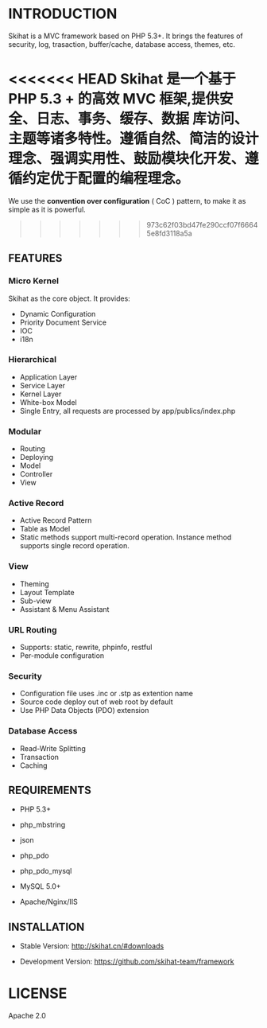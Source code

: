 # INTRODUCTION

Skihat is a MVC framework based on PHP 5.3+. It brings the features of security, log, trasaction, buffer/cache, database access, themes, etc.

<<<<<<< HEAD
Skihat 是一个基于 PHP 5.3 + 的高效 MVC 框架,提供安全、日志、事务、缓存、数据 库访问、主题等诸多特性。遵循自然、简洁的设计理念、强调实用性、鼓励模块化开发、遵 循约定优于配置的编程理念。
=======
We use the **convention over configuration** ( CoC ) pattern, to make it as simple as it is powerful.
>>>>>>> 973c62f03bd47fe290ccf07f66645e8fd3118a5a

## FEATURES

### Micro Kernel
Skihat as the core object. It provides:

- Dynamic Configuration
- Priority Document Service
- IOC
- i18n

### Hierarchical

- Application Layer
- Service Layer
- Kernel Layer
- White-box Model
- Single Entry, all requests are processed by app/publics/index.php

### Modular
- Routing
- Deploying
- Model
- Controller
- View

### Active Record
- Active Record Pattern
- Table as Model
- Static methods support multi-record operation. Instance method supports single record operation.

### View
- Theming
- Layout Template
- Sub-view
- Assistant & Menu Assistant

### URL Routing

- Supports: static, rewrite, phpinfo, restful
- Per-module configuration

### Security

- Configuration file uses .inc or .stp as extention name
- Source code deploy out of web root by default
- Use PHP Data Objects (PDO) extension

### Database Access
- Read-Write Splitting
- Transaction
- Caching

## REQUIREMENTS

- PHP 5.3+

- php_mbstring

- json

- php_pdo

- php_pdo_mysql

- MySQL 5.0+

- Apache/Nginx/IIS

## INSTALLATION

- Stable Version: http://skihat.cn/#downloads

- Development Version: https://github.com/skihat-team/framework

# LICENSE
Apache 2.0
